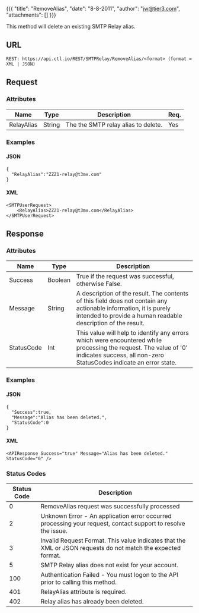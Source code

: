 {{{
  "title": "RemoveAlias",
  "date": "8-8-2011",
  "author": "jw@tier3.com",
  "attachments": []
}}}

This method will delete an existing SMTP Relay alias.

## URL

    REST: https://api.ctl.io/REST/SMTPRelay/RemoveAlias/<format> (format = XML | JSON)

## Request

### Attributes

| Name | Type | Description | Req. |
| --- | --- | --- | --- |
| RelayAlias | String | The the SMTP relay alias to delete. | Yes |

### Examples

#### JSON

    {
      "RelayAlias":"ZZZ1-relay@t3mx.com"
    }

#### XML

    <SMTPUserRequest>
        <RelayAlias>ZZZ1-relay@t3mx.com</RelayAlias>
    </SMTPUserRequest>

## Response

### Attributes

| Name | Type | Description |
| --- | --- | --- |
| Success | Boolean | True if the request was successful, otherwise False. |
| Message | String | A description of the result. The contents of this field does not contain any actionable information, it is purely intended to provide a human readable description of the result. |
| StatusCode | Int | This value will help to identify any errors which were encountered while processing the request. The value of '0' indicates success, all non-zero StatusCodes indicate an error state. |

### Examples

#### JSON

    {
      "Success":true,
      "Message":"Alias has been deleted.",
      "StatusCode":0
    }

#### XML

    <APIResponse Success="true" Message="Alias has been deleted." StatusCode="0" />

### Status Codes

| Status Code | Description |
| --- | --- |
| 0 | RemoveAlias request was successfully processed |
| 2 | Unknown Error - An application error occurred processing your request, contact support to resolve the issue. |
| 3 | Invalid Request Format. This value indicates that the XML or JSON requests do not match the expected format. |
| 5 | SMTP Relay alias does not exist for your account. |
| 100 | Authentication Failed - You must logon to the API prior to calling this method. |
| 401 | RelayAlias attribute is required. |
| 402 | Relay alias has already been deleted. |
